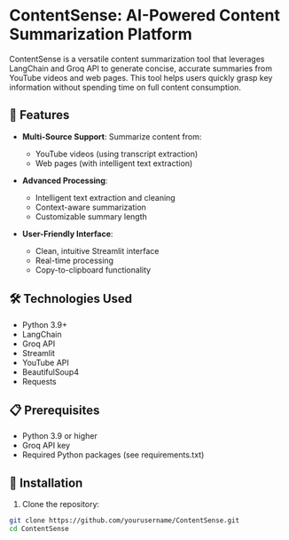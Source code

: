 # ContentSense: AI-Powered Content Summarization Platform

ContentSense is a versatile content summarization tool that leverages LangChain and Groq API to generate concise, accurate summaries from YouTube videos and web pages. This tool helps users quickly grasp key information without spending time on full content consumption.

## 🚀 Features

- **Multi-Source Support**: Summarize content from:
  - YouTube videos (using transcript extraction)
  - Web pages (with intelligent text extraction)
  
- **Advanced Processing**:
  - Intelligent text extraction and cleaning
  - Context-aware summarization
  - Customizable summary length
  
- **User-Friendly Interface**:
  - Clean, intuitive Streamlit interface
  - Real-time processing
  - Copy-to-clipboard functionality

## 🛠️ Technologies Used

- Python 3.9+
- LangChain
- Groq API
- Streamlit
- YouTube API
- BeautifulSoup4
- Requests

## 📋 Prerequisites

- Python 3.9 or higher
- Groq API key
- Required Python packages (see requirements.txt)

## 🔧 Installation

1. Clone the repository:
```bash
git clone https://github.com/yourusername/ContentSense.git
cd ContentSense

